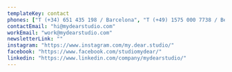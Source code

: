 ```yaml
---
templateKey: contact
phones: ["T (+34) 651 435 198 / Barcelona", "T (+49) 1575 000 7738 / Berlin"]
contactEmail: "hi@mydearstudio.com"
workEmail: "work@mydearstudio.com"
newsletterLink: ""
instagram: "https://www.instagram.com/my.dear.studio/"
facebook: "https://www.facebook.com/studiomydear/"
linkedin: "https://www.linkedin.com/company/mydearstudio/"
---
```


